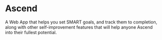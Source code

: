 # Ascend
A Web App that helps you set SMART goals, and track them to completion, along with other self-improvement features that will help anyone Ascend into their fullest potential.  
